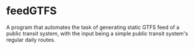 # feedGTFS

A program that automates the task of generating static GTFS feed of a public transit system, with the input being a simple public transit system's regular daily routes.
